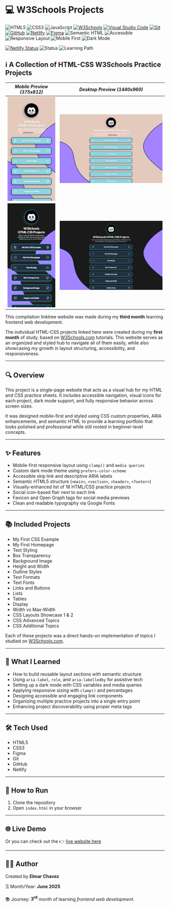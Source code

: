 # 💻 W3Schools Projects

![HTML5](https://img.shields.io/badge/HTML5-E34F26?style=for-the-badge&logo=html5&logoColor=white)
![CSS3](https://img.shields.io/badge/CSS3-1572B6?style=for-the-badge&logo=css3&logoColor=white)
![JavaScript](https://img.shields.io/badge/JavaScript-F7DF1E?style=for-the-badge&logo=javascript&logoColor=black)
[![W3Schools](https://img.shields.io/badge/W3Schools-3a9c42?style=for-the-badge&logo=w3schools&logoColor=white)](https://www.w3schools.com/)
[![Visual Studio Code](https://img.shields.io/badge/VS%20Code-007ACC?style=for-the-badge&logo=visual-studio-code&logoColor=white)](https://code.visualstudio.com/)
[![Git](https://img.shields.io/badge/Git-F05032?style=for-the-badge&logo=git&logoColor=white)](https://git-scm.com/)
[![GitHub](https://img.shields.io/badge/GitHub-181717?style=for-the-badge&logo=github&logoColor=white)](https://github.com/)
[![Netlify](https://img.shields.io/badge/Netlify-00C7B7?style=for-the-badge&logo=netlify&logoColor=white)](https://www.netlify.com/)
[![Figma](https://img.shields.io/badge/Figma-ffffff?style=for-the-badge&logo=figma&logoColor=F24E1E)](https://www.figma.com/)
![Semantic HTML](https://img.shields.io/badge/Semantic%20HTML-ff9800?style=for-the-badge)
![Accessible](https://img.shields.io/badge/Accessibility-A11Y-0052cc?style=for-the-badge)
![Responsive Layout](https://img.shields.io/badge/Responsive%20Layout-Full%20Support-blue?style=for-the-badge)
![Mobile First](https://img.shields.io/badge/Mobile--First-Design-orange?style=for-the-badge)
![Dark Mode](https://img.shields.io/badge/Dark--Mode-Enabled-111?style=for-the-badge&logo=halfbrickstudios&logoColor=white)

[![Netlify Status](https://api.netlify.com/api/v1/badges/2660ad71-c2dd-449d-9aff-0d2049651925/deploy-status)](https://html-css-projects-w3s-jiro.netlify.app/)
![Status](https://img.shields.io/badge/status-complete-brightgreen)
![Learning Path](https://img.shields.io/badge/learning%20path-month%203-blue)

## ℹ️ A Collection of HTML-CSS W3Schools Practice Projects

| _Mobile Preview (375x812)_                            | _Desktop Preview (1440x960)_                             |
| ----------------------------------------------------- | -------------------------------------------------------- |
| ![Mobile](./img/site-preview-mobile_375x812.png)      | ![Desktop](./img/site-preview-desktop_1440x960.png)      |
| ![Mobile](./img/site-preview-mobile-dark_375x812.png) | ![Desktop](./img/site-preview-desktop-dark_1440x960.png) |

This compilation linktree website was made during my **third month** learning frontend web development.

The individual HTML-CSS projects linked here were created during my **first month** of study, based on [W3Schools.com](https://www.w3schools.com/) tutorials. This website serves as an organized and styled hub to navigate all of them easily, while also showcasing my growth in layout structuring, accessibility, and responsiveness.

---

## 🔍 Overview

This project is a single-page website that acts as a visual hub for my HTML and CSS practice sheets. It includes accessible navigation, visual icons for each project, dark mode support, and fully responsive behavior across screen sizes.

It was designed mobile-first and styled using CSS custom properties, ARIA enhancements, and semantic HTML to provide a learning portfolio that looks polished and professional while still rooted in beginner-level concepts.

---

## ✨ Features

- Mobile-first responsive layout using `clamp()` and `media queries`
- Custom dark mode theme using `prefers-color-scheme`
- Accessible skip link and descriptive ARIA labels
- Semantic HTML5 structure (`<main>`, `<section>`, `<header>`, `<footer>`)
- Visually-enhanced list of 18 HTML/CSS practice projects
- Social icon-based flair next to each link
- Favicon and Open Graph tags for social media previews
- Clean and readable typography via Google Fonts

---

## 📚 Included Projects

- My First CSS Example
- My First Homepage
- Text Styling
- Box Transparency
- Background Image
- Height and Width
- Outline Styles
- Text Formats
- Text Fonts
- Links and Buttons
- Lists
- Tables
- Display
- Width vs Max-Width
- CSS Layouts Showcase 1 & 2
- CSS Advanced Topics
- CSS Additional Topics

Each of these projects was a direct hands-on implementation of topics I studied on [W3Schools.com](https://www.w3schools.com/).

---

## 🧠 What I Learned

- How to build reusable layout sections with semantic structure
- Using `aria-label`, `role`, and `aria-labelledby` for assistive tech
- Setting up a dark mode with CSS variables and media queries
- Applying responsive sizing with `clamp()` and percentages
- Designing accessible and engaging link components
- Organizing multiple practice projects into a single entry point
- Enhancing project discoverability using proper meta tags

---

## 🛠️ Tech Used

- HTML5
- CSS3
- Figma
- Git
- GitHub
- Netlify

---

## 🚀 How to Run

1. Clone the repository
2. Open `index.html` in your browser

---

## 🌐 Live Demo

Or you can check out the 👉 [live website here](https://html-css-projects-w3s-jiro.netlify.app/)

---

## 🧑‍💻 Author

Created by **Elmar Chavez**

🗓️ Month/Year: **June 2025**

📚 Journey: **3<sup>rd</sup>** month of learning _frontend web development_.
